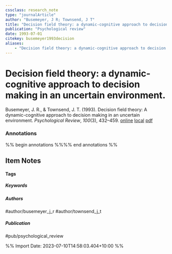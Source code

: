 ```yaml
---
cssclass: research_note
type: "journalArticle"
author: "Busemeyer, J R; Townsend, J T"
title: "Decision field theory: a dynamic-cognitive approach to decision making in an uncertain environment."
publication: "Psychological review"
date: 1993-07-01
citekey: busemeyer1993decision
aliases: 
    - "Decision field theory: a dynamic-cognitive approach to decision making in an uncertain environment."
---
```


# Decision field theory: a dynamic-cognitive approach to decision making in an uncertain environment.

Busemeyer, J. R., & Townsend, J. T. (1993). Decision field theory: A dynamic-cognitive approach to decision making in an uncertain environment. _Psychological Review_, _100_(3), 432–459.
[online](http://zotero.org/users/local/kZl3QdXV/items/66QZNG59) [local](zotero://select/library/items/66QZNG59) [pdf](file:///home/gjc216/Zotero/storage/JESYGVXE/Busemeyer%20and%20Townsend%20-%201993%20-%20Decision%20field%20theory%20a%20dynamic-cognitive%20approac.pdf)
 

 
### Annotations
%% begin annotations %%%% end annotations %%

## Item Notes

#### Tags

##### Keywords

##### Authors

#author/busemeyer_j_r #author/townsend_j_t

##### Publication

#pub/psychological_review


%% Import Date: 2023-07-10T14:58:03.404+10:00 %%
